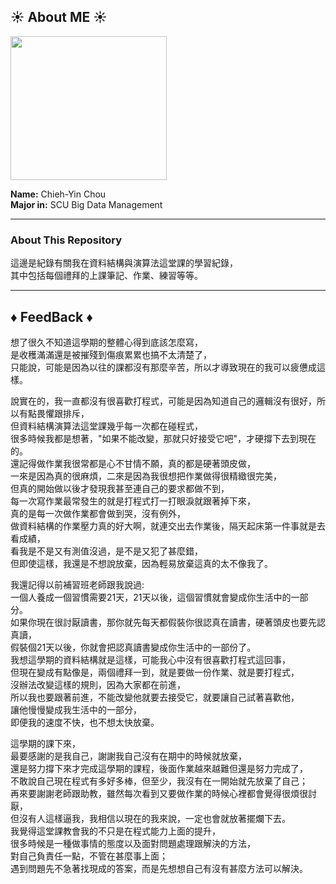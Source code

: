 ## ☀ About ME ☀

<img src="https://media.tenor.com/images/b60f2d8177b06816c855ec99fc1c52ca/tenor.gif" width="250" height="230"/>

</br>

**Name:** Chieh-Yin Chou </br>
**Major in:** SCU Big Data Management </br>

-----
### About This Repository

這邊是紀錄有關我在資料結構與演算法這堂課的學習紀錄，</br>
其中包括每個禮拜的上課筆記、作業、練習等等。</br>

-----
## ♦ FeedBack ♦
想了很久不知道這學期的整體心得到底該怎麼寫，</br>
是收穫滿滿還是被摧殘到傷痕累累也搞不太清楚了，</br>
只能說，可能是因為以往的課都沒有那麼辛苦，所以才導致現在的我可以疲憊成這樣。</br>

說實在的，我一直都沒有很喜歡打程式，可能是因為知道自己的邏輯沒有很好，所以有點畏懼跟排斥，</br>
但資料結構演算法這堂課幾乎每一次都在碰程式，</br>
很多時候我都是想著，"如果不能改變，那就只好接受它吧"，才硬撐下去到現在的。</br>
還記得做作業我很常都是心不甘情不願，真的都是硬著頭皮做，</br>
一來是因為真的很麻煩，二來是因為我很想把作業做得很精緻很完美，</br>
但真的開始做以後才發現我甚至連自己的要求都做不到，</br>
每一次寫作業最常發生的就是打程式打一打眼淚就跟著掉下來，</br>
真的是每一次做作業都會做到哭，沒有例外，</br>
做資料結構的作業壓力真的好大啊，就連交出去作業後，隔天起床第一件事就是去看成績，</br>
看我是不是又有測值沒過，是不是又犯了甚麼錯，</br>
但即使這樣，我還是不想說放棄，因為輕易放棄這真的太不像我了。</br>

我還記得以前補習班老師跟我說過:</br>
一個人養成一個習慣需要21天，21天以後，這個習慣就會變成你生活中的一部分。</br>
如果你現在很討厭讀書，那你就先每天都假裝你很認真在讀書，硬著頭皮也要先認真讀，</br>
假裝個21天以後，你就會把認真讀書變成你生活中的一部份了。</br>
我想這學期的資料結構就是這樣，可能我心中沒有很喜歡打程式這回事，</br>
但現在變成有點像是，兩個禮拜一到，就是要做一份作業、就是要打程式，</br>
沒辦法改變這樣的規則，因為大家都在前進，</br>
所以我也要跟著前進，不能改變他就要去接受它，就要讓自己試著喜歡他，</br>
讓他慢慢變成我生活中的一部分，</br>
即便我的速度不快，也不想太快放棄。</br>

這學期的課下來，</br>
最要感謝的是我自己，謝謝我自己沒有在期中的時候就放棄，</br>
還是努力撐下來才完成這學期的課程，後面作業越來越難但還是努力完成了，</br>
不敢說自己現在程式有多好多棒，但至少，我沒有在一開始就先放棄了自己；</br>
再來要謝謝老師跟助教，雖然每次看到又要做作業的時候心裡都會覺得很煩很討厭，</br>
但沒有人這樣逼我，我相信以現在的我來說，一定也會就放著擺爛下去。</br>
我覺得這堂課教會我的不只是在程式能力上面的提升，</br>
很多時候是一種做事情的態度以及面對問題處理跟解決的方法，</br>
對自己負責任一點，不管在甚麼事上面；</br>
遇到問題先不急著找現成的答案，而是先想想自己有沒有甚麼方法可以解決。</br>







